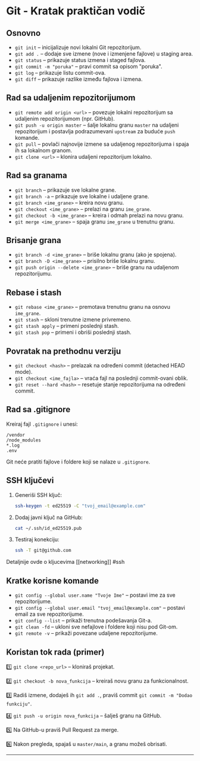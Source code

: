 # Git - Kratak praktičan vodič

## Osnovno

- `git init` – inicijalizuje novi lokalni Git repozitorijum.
- `git add .` – dodaje sve izmene (nove i izmenjene fajlove) u staging area.
- `git status` – prikazuje status izmena i staged fajlova.
- `git commit -m "poruka"` – pravi commit sa opisom "poruka".
- `git log` – prikazuje listu commit-ova.
- `git diff` – prikazuje razlike između fajlova i izmena.

## Rad sa udaljenim repozitorijumom

- `git remote add origin <url>` – povezuje lokalni repozitorijum sa udaljenim repozitorijumom (npr. GitHub).
- `git push -u origin master` – šalje lokalnu granu `master` na udaljeni repozitorijum i postavlja podrazumevani `upstream` za buduće `push` komande.
- `git pull` – povlači najnovije izmene sa udaljenog repozitorijuma i spaja ih sa lokalnom granom.
- `git clone <url>` – klonira udaljeni repozitorijum lokalno.

## Rad sa granama

- `git branch` – prikazuje sve lokalne grane.
- `git branch -a` – prikazuje sve lokalne i udaljene grane.
- `git branch <ime_grane>` – kreira novu granu.
- `git checkout <ime_grane>` – prelazi na granu `ime_grane`.
- `git checkout -b <ime_grane>` – kreira i odmah prelazi na novu granu.
- `git merge <ime_grane>` – spaja granu `ime_grane` u trenutnu granu.

## Brisanje grana

- `git branch -d <ime_grane>` – briše lokalnu granu (ako je spojena).
- `git branch -D <ime_grane>` – prisilno briše lokalnu granu.
- `git push origin --delete <ime_grane>` – briše granu na udaljenom repozitorijumu.

## Rebase i stash

- `git rebase <ime_grane>` – premotava trenutnu granu na osnovu `ime_grane`.
- `git stash` – skloni trenutne izmene privremeno.
- `git stash apply` – primeni poslednji stash.
- `git stash pop` – primeni i obriši poslednji stash.

## Povratak na prethodnu verziju

- `git checkout <hash>` – prelazak na određeni commit (detached HEAD mode).
- `git checkout <ime_fajla>` – vraća fajl na poslednji commit-ovani oblik.
- `git reset --hard <hash>` – resetuje stanje repozitorijuma na određeni commit.

## Rad sa .gitignore

Kreiraj fajl `.gitignore` i unesi:

```
/vendor
/node_modules
*.log
.env
```

Git neće pratiti fajlove i foldere koji se nalaze u `.gitignore`.

## SSH ključevi

1. Generiši SSH ključ:

   ```bash
   ssh-keygen -t ed25519 -C "tvoj_email@example.com"
   ```

2. Dodaj javni ključ na GitHub:

   ```bash
   cat ~/.ssh/id_ed25519.pub
   ```

3. Testiraj konekciju:

   ```bash
   ssh -T git@github.com
   ```

Detaljnije ovde o kljucevima
[[networking]] #ssh 

## Kratke korisne komande

- `git config --global user.name "Tvoje Ime"` – postavi ime za sve repozitorijume.
- `git config --global user.email "tvoj_email@example.com"` – postavi email za sve repozitorijume.
- `git config --list` – prikaži trenutna podešavanja Git-a.
- `git clean -fd` – ukloni sve nefajlove i foldere koji nisu pod Git-om.
- `git remote -v` – prikaži povezane udaljene repozitorijume.

## Koristan tok rada (primer)

1️⃣ `git clone <repo_url>` – kloniraš projekat.

2️⃣ `git checkout -b nova_funkcija` – kreiraš novu granu za funkcionalnost.

3️⃣ Radiš izmene, dodaješ ih `git add .`, praviš commit `git commit -m "Dodao funkciju"`.

4️⃣ `git push -u origin nova_funkcija` – šalješ granu na GitHub.

5️⃣ Na GitHub-u praviš Pull Request za merge.

6️⃣ Nakon pregleda, spajaš u `master/main`, a granu možeš obrisati.

---


